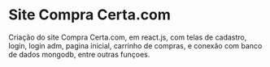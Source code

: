 # Site Compra Certa.com
Criação do site Compra Certa.com, em react.js, com telas de cadastro, login, login adm, pagina inicial, carrinho de compras, e conexão com banco de dados mongodb, entre outras funçoes.
